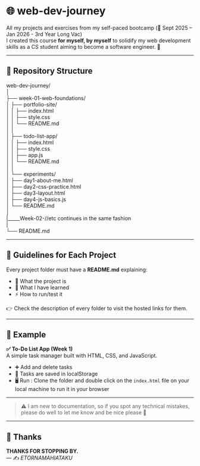# 🌐 web-dev-journey

All my projects and exercises from my self-paced bootcamp (📅 Sept 2025 – Jan 2026 - 3rd Year Long Vac)  
I created this course **for myself, by myself** to solidify my web development skills as a CS student aiming to become a software engineer. 🚀

---

## 📂 Repository Structure

web-dev-journey/  
│  
├── week-01-web-foundations/  
│ ├── portfolio-site/  
│ │ ├── index.html  
│ │ ├── style.css  
│ │ └── README.md  
│ │  
│ ├── todo-list-app/  
│ │ ├── index.html  
│ │ ├── style.css  
│ │ ├── app.js  
│ │ └── README.md  
│ │  
│ └── experiments/  
│ ├── day1-about-me.html  
│ ├── day2-css-practice.html  
│ ├── day3-layout.html  
│ ├── day4-js-basics.js  
│ └── README.md  
│  
|_____Week-02-//etc continues in the same fashion  
|  
└── README.md    
  
---

## 📝 Guidelines for Each Project

Every project folder must have a **README.md** explaining:  
- 📌 What the project is  
- 🎯 What I have learned  
- ⚡ How to run/test it  

👉 Check the description of every folder to visit the hosted links for them.

---

## 🔎 Example

**✅ To-Do List App (Week 1)**  
A simple task manager built with HTML, CSS, and JavaScript.  

- ➕ Add and delete tasks  
- 💾 Tasks are saved in localStorage  
- 🖥️ Run : Clone the folder and double click on the `index.html` file on your local machine to run it in your browser  

---

> ⚠️ I am new to documentation, so if you spot any technical mistakes, please do well to let me know and be nice please 🙂

---

## 🙏 Thanks

**THANKS FOR STOPPING BY.**  
— ✍️ *ETORNAMAHIATAKU*
